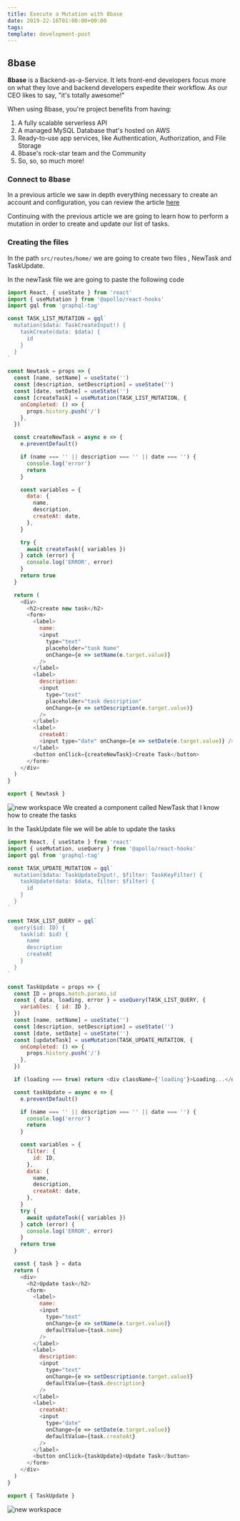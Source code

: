 ```yaml
---
title: Execute a Mutation with 8base
date: 2019-22-16T01:00:00+00:00
tags:
template: development-post
---
```


## 8base

**8base** is a Backend-as-a-Service. It lets front-end developers focus more on what they love and backend developers expedite their workflow. As our CEO likes to say, "it's totally awesome!"

When using 8base, you're project benefits from having:

1. A fully scalable serverless API
2. A managed MySQL Database that's hosted on AWS
3. Ready-to-use app services, like Authentication, Authorization, and File Storage
4. 8base's rock-star team and the Community
5. So, so, so much more!

### Connect to 8base

In a previous article we saw in depth everything necessary to create an account and configuration, you can review the article [here](connect-to-8base-and-make-a-query.md)

Continuing with the previous article we are going to learn how to perform a mutation in order to create and update our list of tasks.

### Creating the files

In the path `src/routes/home/` we are going to create two files , NewTask and TaskUpdate.

In the newTask file we are going to paste the following code

```javascript
import React, { useState } from 'react'
import { useMutation } from '@apollo/react-hooks'
import gql from 'graphql-tag'

const TASK_LIST_MUTATION = gql`
  mutation($data: TaskCreateInput!) {
    taskCreate(data: $data) {
      id
    }
  }
`

const Newtask = props => {
  const [name, setName] = useState('')
  const [description, setDescription] = useState('')
  const [date, setDate] = useState('')
  const [createTask] = useMutation(TASK_LIST_MUTATION, {
    onCompleted: () => {
      props.history.push('/')
    },
  })

  const createNewTask = async e => {
    e.preventDefault()

    if (name === '' || description === '' || date === '') {
      console.log('error')
      return
    }

    const variables = {
      data: {
        name,
        description,
        createAt: date,
      },
    }

    try {
      await createTask({ variables })
    } catch (error) {
      console.log('ERROR', error)
    }
    return true
  }

  return (
    <div>
      <h2>create new task</h2>
      <form>
        <label>
          name:
          <input
            type="text"
            placeholder="task Name"
            onChange={e => setName(e.target.value)}
          />
        </label>
        <label>
          description:
          <input
            type="text"
            placeholder="task description"
            onChange={e => setDescription(e.target.value)}
          />
        </label>
        <label>
          createAt:
          <input type="date" onChange={e => setDate(e.target.value)} />
        </label>
        <button onClick={createNewTask}>Create Task</button>
      </form>
    </div>
  )
}

export { Newtask }
```

![new workspace](./media/taskcreate.png)
We created a component called NewTask that I know how to create the tasks

In the TaskUpdate file we will be able to update the tasks

```javascript
import React, { useState } from 'react'
import { useMutation, useQuery } from '@apollo/react-hooks'
import gql from 'graphql-tag'

const TASK_UPDATE_MUTATION = gql`
  mutation($data: TaskUpdateInput!, $filter: TaskKeyFilter) {
    taskUpdate(data: $data, filter: $filter) {
      id
    }
  }
`

const TASK_LIST_QUERY = gql`
  query($id: ID) {
    task(id: $id) {
      name
      description
      createAt
    }
  }
`

const TaskUpdate = props => {
  const ID = props.match.params.id
  const { data, loading, error } = useQuery(TASK_LIST_QUERY, {
    variables: { id: ID },
  })
  const [name, setName] = useState('')
  const [description, setDescription] = useState('')
  const [date, setDate] = useState('')
  const [updateTask] = useMutation(TASK_UPDATE_MUTATION, {
    onCompleted: () => {
      props.history.push('/')
    },
  })

  if (loading === true) return <div className={'loading'}>Loading...</div>

  const taskUpdate = async e => {
    e.preventDefault()

    if (name === '' || description === '' || date === '') {
      console.log('error')
      return
    }

    const variables = {
      filter: {
        id: ID,
      },
      data: {
        name,
        description,
        createAt: date,
      },
    }
    try {
      await updateTask({ variables })
    } catch (error) {
      console.log('ERROR', error)
    }
    return true
  }

  const { task } = data
  return (
    <div>
      <h2>Update task</h2>
      <form>
        <label>
          name:
          <input
            type="text"
            onChange={e => setName(e.target.value)}
            defaultValue={task.name}
          />
        </label>
        <label>
          description:
          <input
            type="text"
            onChange={e => setDescription(e.target.value)}
            defaultValue={task.description}
          />
        </label>
        <label>
          createAt:
          <input
            type="date"
            onChange={e => setDate(e.target.value)}
            defaultValue={task.createAt}
          />
        </label>
        <button onClick={taskUpdate}>Update Task</button>
      </form>
    </div>
  )
}

export { TaskUpdate }
```

![new workspace](./media/taskUpdate.png)
